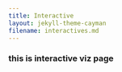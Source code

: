 ```yaml
---
title: Interactive
layout: jekyll-theme-cayman
filename: interactives.md
---
```


### this is interactive viz page
